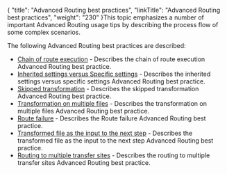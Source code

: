 {
    "title": "Advanced Routing best practices",
    "linkTitle": "Advanced Routing best practices",
    "weight": "230"
}This topic emphasizes a number of important <span class="mc-variable my_project_variables.Advanced_Routing variable">Advanced Routing</span> usage tips by describing the process flow of some complex scenarios.

The following <span class="mc-variable my_project_variables.Advanced_Routing variable">Advanced Routing</span> best practices are described:

-   <a href="c_st_chain_of_route_execution" class="MCXref xref">Chain of route execution</a> - Describes the chain of route execution <span class="mc-variable my_project_variables.Advanced_Routing variable">Advanced Routing</span> best practice.
-   <a href="c_st_inherited_versus_specific" class="MCXref xref">Inherited settings versus Specific settings</a> - Describes the inherited settings versus specific settings <span class="mc-variable my_project_variables.Advanced_Routing variable">Advanced Routing</span> best practice.
-   <a href="c_st_skipped_transformation" class="MCXref xref">Skipped transformation</a> - Describes the skipped transformation <span class="mc-variable my_project_variables.Advanced_Routing variable">Advanced Routing</span> best practice.
-   <a href="c_st_transformation_on_multiple_files" class="MCXref xref">Transformation on multiple files</a> - Describes the transformation on multiple files <span class="mc-variable my_project_variables.Advanced_Routing variable">Advanced Routing</span> best practice.
-   <a href="c_st_route_failure" class="MCXref xref">Route failure</a> - Describes the Route failure <span class="mc-variable my_project_variables.Advanced_Routing variable">Advanced Routing</span> best practice.
-   <a href="" class="MCXref xref">Transformed file as the input to the next step</a> - Describes the transformed file as the input to the next step <span class="mc-variable my_project_variables.Advanced_Routing variable">Advanced Routing</span> best practice.
-   <a href="c_st_routing_to_multiple_transfer_sites" class="MCXref xref">Routing to multiple transfer sites</a> - Describes the routing to multiple transfer sites <span class="mc-variable my_project_variables.Advanced_Routing variable">Advanced Routing</span> best practice.
